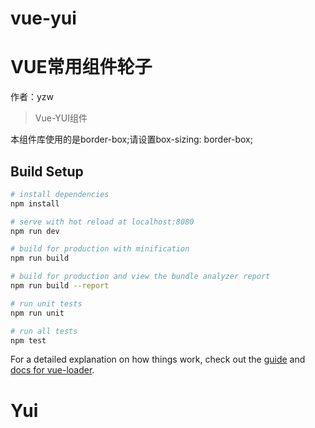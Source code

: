# vue-yui
# VUE常用组件轮子
作者：yzw
> Vue-YUI组件

本组件库使用的是border-box;请设置box-sizing: border-box;
## Build Setup

``` bash
# install dependencies
npm install

# serve with hot reload at localhost:8080
npm run dev

# build for production with minification
npm run build

# build for production and view the bundle analyzer report
npm run build --report

# run unit tests
npm run unit

# run all tests
npm test
```

For a detailed explanation on how things work, check out the [guide](http://vuejs-templates.github.io/webpack/) and [docs for vue-loader](http://vuejs.github.io/vue-loader).
# Yui

